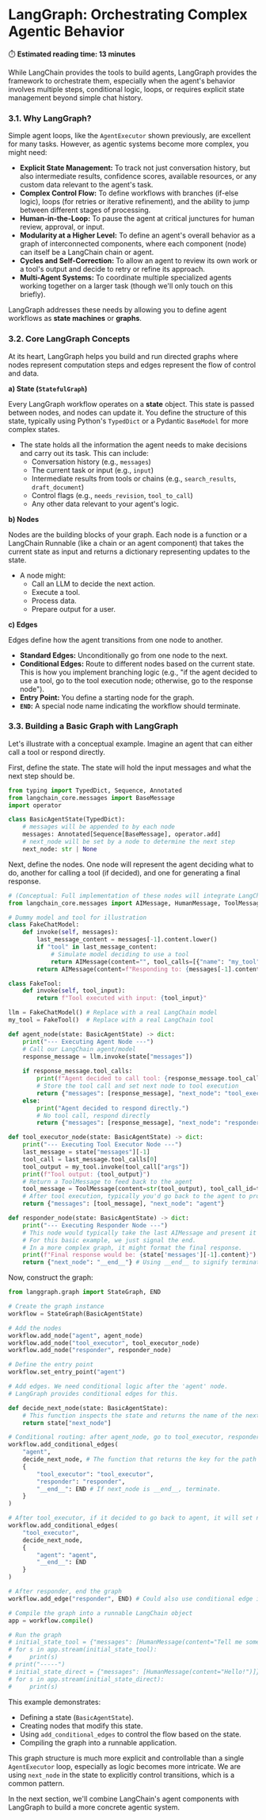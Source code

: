 # LangGraph: Orchestrating Complex Agentic Behavior

⏱️ **Estimated reading time: 13 minutes**

While LangChain provides the tools to build agents, LangGraph provides the framework to orchestrate them, especially when the agent's behavior involves multiple steps, conditional logic, loops, or requires explicit state management beyond simple chat history.

### 3.1. Why LangGraph?

Simple agent loops, like the `AgentExecutor` shown previously, are excellent for many tasks. However, as agentic systems become more complex, you might need:

- **Explicit State Management:** To track not just conversation history, but also intermediate results, confidence scores, available resources, or any custom data relevant to the agent's task.
- **Complex Control Flow:** To define workflows with branches (if-else logic), loops (for retries or iterative refinement), and the ability to jump between different stages of processing.
- **Human-in-the-Loop:** To pause the agent at critical junctures for human review, approval, or input.
- **Modularity at a Higher Level:** To define an agent's overall behavior as a graph of interconnected components, where each component (node) can itself be a LangChain chain or agent.
- **Cycles and Self-Correction:** To allow an agent to review its own work or a tool's output and decide to retry or refine its approach.
- **Multi-Agent Systems:** To coordinate multiple specialized agents working together on a larger task (though we'll only touch on this briefly).

LangGraph addresses these needs by allowing you to define agent workflows as **state machines** or **graphs**.

### 3.2. Core LangGraph Concepts

At its heart, LangGraph helps you build and run directed graphs where nodes represent computation steps and edges represent the flow of control and data.

**a) State (`StatefulGraph`)**

Every LangGraph workflow operates on a **state** object. This state is passed between nodes, and nodes can update it. You define the structure of this state, typically using Python's `TypedDict` or a Pydantic `BaseModel` for more complex states.

- The state holds all the information the agent needs to make decisions and carry out its task. This can include:
    - Conversation history (e.g., `messages`)
    - The current task or input (e.g., `input`)
    - Intermediate results from tools or chains (e.g., `search_results`, `draft_document`)
    - Control flags (e.g., `needs_revision`, `tool_to_call`)
    - Any other data relevant to your agent's logic.

**b) Nodes**

Nodes are the building blocks of your graph. Each node is a function or a LangChain Runnable (like a chain or an agent component) that takes the current state as input and returns a dictionary representing updates to the state.

- A node might:
    - Call an LLM to decide the next action.
    - Execute a tool.
    - Process data.
    - Prepare output for a user.

**c) Edges**

Edges define how the agent transitions from one node to another.

- **Standard Edges:** Unconditionally go from one node to the next.
- **Conditional Edges:** Route to different nodes based on the current state. This is how you implement branching logic (e.g., "if the agent decided to use a tool, go to the tool execution node; otherwise, go to the response node").
- **Entry Point:** You define a starting node for the graph.
- **`END`:** A special node name indicating the workflow should terminate.

### 3.3. Building a Basic Graph with LangGraph

Let's illustrate with a conceptual example. Imagine an agent that can either call a tool or respond directly.

First, define the state. The state will hold the input messages and what the next step should be.

```python
from typing import TypedDict, Sequence, Annotated
from langchain_core.messages import BaseMessage
import operator

class BasicAgentState(TypedDict):
    # messages will be appended to by each node
    messages: Annotated[Sequence[BaseMessage], operator.add]
    # next_node will be set by a node to determine the next step
    next_node: str | None
```

Next, define the nodes. One node will represent the agent deciding what to do, another for calling a tool (if decided), and one for generating a final response.

```python
# (Conceptual: Full implementation of these nodes will integrate LangChain components)
from langchain_core.messages import AIMessage, HumanMessage, ToolMessage

# Dummy model and tool for illustration
class FakeChatModel:
    def invoke(self, messages):
        last_message_content = messages[-1].content.lower()
        if "tool" in last_message_content:
            # Simulate model deciding to use a tool
            return AIMessage(content="", tool_calls=[{"name": "my_tool", "args": {"query": "example"}, "id": "tool_abc123"}])
        return AIMessage(content=f"Responding to: {messages[-1].content}")

class FakeTool:
    def invoke(self, tool_input):
        return f"Tool executed with input: {tool_input}"

llm = FakeChatModel() # Replace with a real LangChain model
my_tool = FakeTool()  # Replace with a real LangChain tool

def agent_node(state: BasicAgentState) -> dict:
    print("--- Executing Agent Node ---")
    # Call our LangChain agent/model
    response_message = llm.invoke(state["messages"])
    
    if response_message.tool_calls:
        print(f"Agent decided to call tool: {response_message.tool_calls[0]['name']}")
        # Store the tool call and set next node to tool execution
        return {"messages": [response_message], "next_node": "tool_executor"}
    else:
        print("Agent decided to respond directly.")
        # No tool call, respond directly
        return {"messages": [response_message], "next_node": "responder"}

def tool_executor_node(state: BasicAgentState) -> dict:
    print("--- Executing Tool Executor Node ---")
    last_message = state["messages"][-1]
    tool_call = last_message.tool_calls[0]
    tool_output = my_tool.invoke(tool_call["args"])
    print(f"Tool output: {tool_output}")
    # Return a ToolMessage to feed back to the agent
    tool_message = ToolMessage(content=str(tool_output), tool_call_id=tool_call["id"])
    # After tool execution, typically you'd go back to the agent to process the tool's output
    return {"messages": [tool_message], "next_node": "agent"} 

def responder_node(state: BasicAgentState) -> dict:
    print("--- Executing Responder Node ---")
    # This node would typically take the last AIMessage and present it
    # For this basic example, we just signal the end.
    # In a more complex graph, it might format the final response.
    print(f"Final response would be: {state['messages'][-1].content}")
    return {"next_node": "__end__"} # Using __end__ to signify termination for conditional edges

```

Now, construct the graph:

```python
from langgraph.graph import StateGraph, END

# Create the graph instance
workflow = StateGraph(BasicAgentState)

# Add the nodes
workflow.add_node("agent", agent_node)
workflow.add_node("tool_executor", tool_executor_node)
workflow.add_node("responder", responder_node)

# Define the entry point
workflow.set_entry_point("agent")

# Add edges. We need conditional logic after the 'agent' node.
# LangGraph provides conditional edges for this.

def decide_next_node(state: BasicAgentState):
    # This function inspects the state and returns the name of the next node to execute.
    return state["next_node"]

# Conditional routing: after agent_node, go to tool_executor, responder, or end.
workflow.add_conditional_edges(
    "agent",
    decide_next_node, # The function that returns the key for the path to take
    {
        "tool_executor": "tool_executor",
        "responder": "responder",
        "__end__": END # If next_node is __end__, terminate.
    }
)

# After tool_executor, if it decided to go back to agent, it will set next_node="agent"
workflow.add_conditional_edges(
    "tool_executor",
    decide_next_node,
    {
        "agent": "agent",
        "__end__": END
    }
)

# After responder, end the graph
workflow.add_edge("responder", END) # Could also use conditional edge if responder could loop

# Compile the graph into a runnable LangChain object
app = workflow.compile()

# Run the graph
# initial_state_tool = {"messages": [HumanMessage(content="Tell me something that requires a tool.")]}
# for s in app.stream(initial_state_tool):
#     print(s)
# print("-----")
# initial_state_direct = {"messages": [HumanMessage(content="Hello!")]}
# for s in app.stream(initial_state_direct):
#     print(s)
```
This example demonstrates:
- Defining a state (`BasicAgentState`).
- Creating nodes that modify this state.
- Using `add_conditional_edges` to control the flow based on the state.
- Compiling the graph into a runnable application.

This graph structure is much more explicit and controllable than a single `AgentExecutor` loop, especially as logic becomes more intricate. We are using `next_node` in the state to explicitly control transitions, which is a common pattern.

In the next section, we'll combine LangChain's agent components with LangGraph to build a more concrete agentic system. 